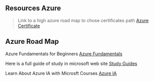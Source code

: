 ## Resources Azure

> Link to a high azure road map to chose certificates path [Azure Certificate](https://query.prod.cms.rt.microsoft.com/cms/api/am/binary/RE4wyqh)


## Azure Road Map 

Azure Fundamentals for Beginners [Azure Fundamentals](https://learn.microsoft.com/pt-br/certifications/azure-fundamentals/?WT.mc_id=Azure_BoM-wwl)

Here is a full guide of study in microsoft web site [Study Guides](https://learn.microsoft.com/pt-br/certifications/resources/study-guides/AI-900)

Learn About Azure IA with Microsft Courses [Azure IA](https://learn.microsoft.com/en-us/training/browse/?roles=ai-engineer&resource_type=learning%20path&wt.mc_id=esi_lxp_webpage_wwl)



